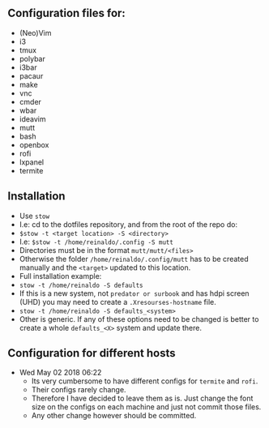## Configuration files for:
- (Neo)Vim
- i3
- tmux
- polybar
- i3bar
- pacaur
- make
- vnc
- cmder
- wbar
- ideavim
- mutt
- bash
- openbox
- rofi
- lxpanel
- termite

## Installation
- Use `stow`
- I.e: cd to the dotfiles repository, and from the root of the repo do:
- `$stow -t <target location> -S <directory>`
- I.e: `$stow -t /home/reinaldo/.config -S mutt`
- Directories must be in the format `mutt/mutt/<files>`
- Otherwise the folder `/home/reinaldo/.config/mutt` has to be created manually and the
`<target>` updated to this location.
- Full installation example:
- `stow -t /home/reinaldo -S defaults` 
- If this is a new system, not `predator or surbook` and has hdpi screen (UHD) you may
need to create a `.Xresourses-hostname` file.
- `stow -t /home/reinaldo -S defaults_<system>`
- Other is generic. If any of these options need to be changed is better to create a
whole `defaults_<X>` system and update there.

## Configuration for different hosts
- Wed May 02 2018 06:22 
	- Its very cumbersome to have different configs for `termite` and `rofi`.
	- Their configs rarely change.
	- Therefore I have decided to leave them as is. Just change the font size on the
	configs on each machine and just not commit those files.
	- Any other change however should be committed.
